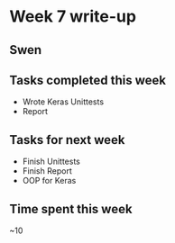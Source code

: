 # Week 7 write-up

## Swen

## Tasks completed this week
- Wrote Keras Unittests
- Report


## Tasks for next week
- Finish Unittests
- Finish Report
- OOP for Keras

## Time spent this week
~10


